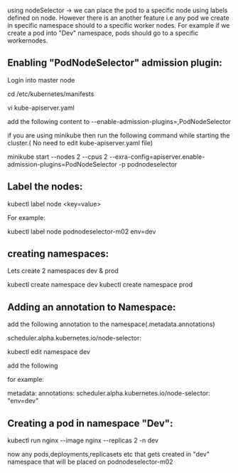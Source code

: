 using nodeSelector -> we can place the pod to a specific node using labels defined on node.
However there is an another feature i.e any pod we create in specific namespace should to a specific worker nodes.
For example if we create a pod into "Dev" namespace, pods should go to a specific workernodes. 

Enabling "PodNodeSelector" admission plugin:
----------------------------------------------

Login into master node

cd /etc/kubernetes/manifests

vi kube-apiserver.yaml

add the following content to --enable-admission-plugins=<existing-plugins>,PodNodeSelector

if you are using minikube then run the following command while starting the cluster.( No need to edit kube-apiserver.yaml file)

minikube start --nodes 2 --cpus 2 --exra-config=apiserver.enable-admission-plugins=PodNodeSelector -p podnodeselector


Label the nodes:
---------------------------------

kubectl label node <node-name> <key=value>

For example:

kubectl label node podnodeselector-m02 env=dev

creating namespaces:
-------------------------------------------------

Lets create 2 namespaces dev & prod

kubectl create namespace dev
kubectl create namespace prod

Adding an annotation to Namespace:
------------------------------------------------

add the following annotation to the namespace(.metadata.annotations)

scheduler.alpha.kubernetes.io/node-selector: <name-of-node-selector>


kubectl edit namespace dev

add the following

for example:

metadata:
  annotations:
    scheduler.alpha.kubernetes.io/node-selector: "env=dev"

Creating a pod in namespace "Dev":
---------------------------------------------------

kubectl run nginx --image nginx --replicas 2 -n dev

now any pods,deployments,replicasets etc that gets created in "dev" namespace that will be placed on podnodeselector-m02

